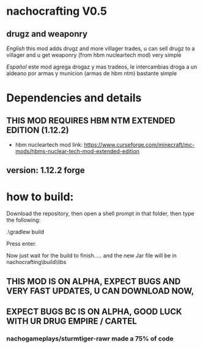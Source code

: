 # nachocrafting V0.5
## drugz and weaponry
*English* this mod adds drugz and more villager trades, u can sell drugz to a villager and u get weaponry (from hbm nucleartech mod) very simple

*Español* este mod agrega drogaz y mas tradeos, le intercambias droga a un aldeano por armas y municion (armas de hbm ntm) bastante simple

# Dependencies and details
## THIS MOD REQUIRES HBM NTM EXTENDED EDITION (1.12.2)
* hbm nucleartech mod link: https://www.curseforge.com/minecraft/mc-mods/hbms-nuclear-tech-mod-extended-edition
## version: 1.12.2 forge

# how to build:
Download the repository, then open a shell prompt in that folder, then type the following:

.\gradlew build

Press enter.

Now just wait for the build to finish.....
and the new Jar file will be in nachocrafting\build\libs


## THIS MOD IS ON ALPHA, EXPECT BUGS AND VERY FAST UPDATES, U CAN DOWNLOAD NOW,
## EXPECT BUGS BC IS ON ALPHA, GOOD LUCK WITH UR DRUG EMPIRE / CARTEL

### nachogameplays/sturmtiger-rawr made a 75% of code
